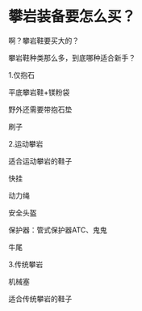# 攀岩装备要怎么买？

啊？攀岩鞋要买大的？

攀岩鞋种类那么多，到底哪种适合新手？

1.仅抱石

平底攀岩鞋+镁粉袋

野外还需要带抱石垫

刷子

2.运动攀岩

适合运动攀岩的鞋子

快挂

动力绳

安全头盔

保护器：管式保护器ATC、鬼鬼

牛尾

3.传统攀岩

机械塞

适合传统攀岩的鞋子
